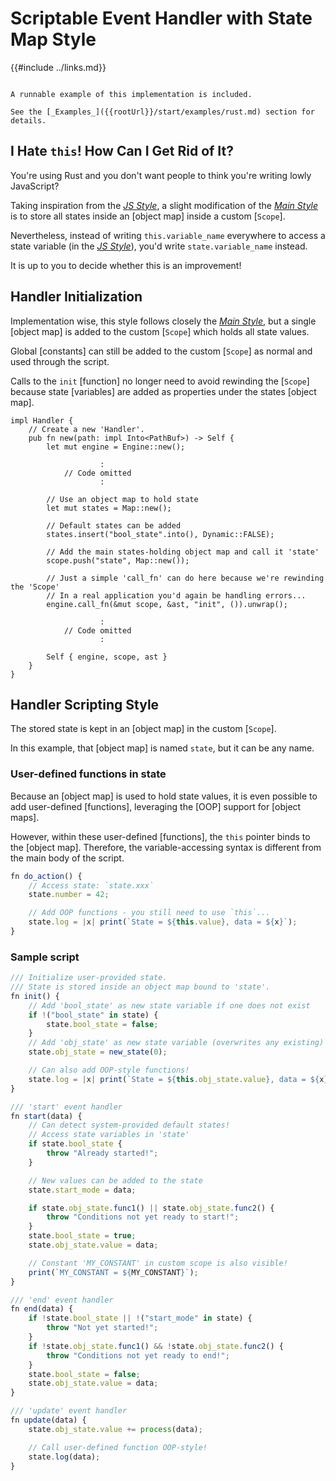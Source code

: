 Scriptable Event Handler with State<br/>Map Style
================================================

{{#include ../links.md}}


```admonish example

A runnable example of this implementation is included.

See the [_Examples_]({{rootUrl}}/start/examples/rust.md) section for details.
```


I Hate `this`!  How Can I Get Rid of It?
---------------------------------------

You're using Rust and you don't want people to think you're writing lowly JavaScript?

Taking inspiration from the [_JS Style_](events-2.md), a slight modification of the
[_Main Style_](events-1.md) is to store all states inside an [object map] inside a custom [`Scope`].

Nevertheless, instead of writing `this.variable_name` everywhere to access a state variable
(in the [_JS Style_](events-2.md)), you'd write `state.variable_name` instead.

It is up to you to decide whether this is an improvement!


Handler Initialization
----------------------

Implementation wise, this style follows closely the [_Main Style_](events-1.md), but a single
[object map] is added to the custom [`Scope`] which holds all state values.

Global [constants] can still be added to the custom [`Scope`] as normal and used through the script.

Calls to the `init` [function] no longer need to avoid rewinding the [`Scope`] because state
[variables] are added as properties under the states [object map].

```rust,no_run
impl Handler {
    // Create a new 'Handler'.
    pub fn new(path: impl Into<PathBuf>) -> Self {
        let mut engine = Engine::new();

                    :
            // Code omitted
                    :

        // Use an object map to hold state
        let mut states = Map::new();

        // Default states can be added
        states.insert("bool_state".into(), Dynamic::FALSE);

        // Add the main states-holding object map and call it 'state'
        scope.push("state", Map::new());

        // Just a simple 'call_fn' can do here because we're rewinding the 'Scope'
        // In a real application you'd again be handling errors...
        engine.call_fn(&mut scope, &ast, "init", ()).unwrap();

                    :
            // Code omitted
                    :

        Self { engine, scope, ast }
    }
}
```


Handler Scripting Style
-----------------------

The stored state is kept in an [object map] in the custom [`Scope`].

In this example, that [object map] is named `state`, but it can be any name.

### User-defined functions in state

Because an [object map] is used to hold state values, it is even possible to add user-defined
[functions], leveraging the [OOP] support for [object maps].

However, within these user-defined [functions], the `this` pointer binds to the [object map].
Therefore, the variable-accessing syntax is different from the main body of the script.

```js
fn do_action() {
    // Access state: `state.xxx`
    state.number = 42;

    // Add OOP functions - you still need to use `this`...
    state.log = |x| print(`State = ${this.value}, data = ${x}`);
}
```

### Sample script

```js
/// Initialize user-provided state.
/// State is stored inside an object map bound to 'state'.
fn init() {
    // Add 'bool_state' as new state variable if one does not exist
    if !("bool_state" in state) {
        state.bool_state = false;
    }
    // Add 'obj_state' as new state variable (overwrites any existing)
    state.obj_state = new_state(0);

    // Can also add OOP-style functions!
    state.log = |x| print(`State = ${this.obj_state.value}, data = ${x}`);
}

/// 'start' event handler
fn start(data) {
    // Can detect system-provided default states!
    // Access state variables in 'state'
    if state.bool_state {
        throw "Already started!";
    }

    // New values can be added to the state
    state.start_mode = data;

    if state.obj_state.func1() || state.obj_state.func2() {
        throw "Conditions not yet ready to start!";
    }
    state.bool_state = true;
    state.obj_state.value = data;

    // Constant 'MY_CONSTANT' in custom scope is also visible!
    print(`MY_CONSTANT = ${MY_CONSTANT}`);
}

/// 'end' event handler
fn end(data) {
    if !state.bool_state || !("start_mode" in state) {
        throw "Not yet started!";
    }
    if !state.obj_state.func1() && !state.obj_state.func2() {
        throw "Conditions not yet ready to end!";
    }
    state.bool_state = false;
    state.obj_state.value = data;
}

/// 'update' event handler
fn update(data) {
    state.obj_state.value += process(data);

    // Call user-defined function OOP-style!
    state.log(data);
}
```
